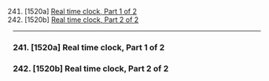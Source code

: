 241. [1520a] [Real time clock, Part 1 of 2](#241)
242. [1520b] [Real time clock, Part 2 of 2](#242)

---

### 241. [1520a] Real time clock, Part 1 of 2<a id="241"></a>

### 242. [1520b] Real time clock, Part 2 of 2<a id="242"></a>
